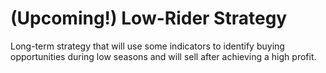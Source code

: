 # (Upcoming!) Low-Rider Strategy

Long-term strategy that will use some indicators to identify buying opportunities during low seasons and will sell after achieving a high profit.